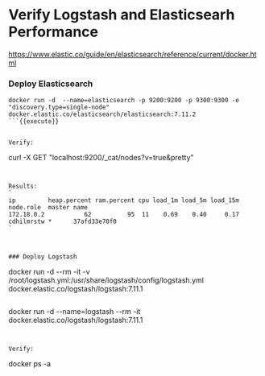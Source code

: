 # Verify Logstash and Elasticsearh Performance


https://www.elastic.co/guide/en/elasticsearch/reference/current/docker.html


### Deploy Elasticsearch
```
docker run -d  --name=elasticsearch -p 9200:9200 -p 9300:9300 -e "discovery.type=single-node" docker.elastic.co/elasticsearch/elasticsearch:7.11.2
```{{execute}}


Verify:
```
curl -X GET "localhost:9200/_cat/nodes?v=true&pretty"
```{{execute}}


Results:
`
ip         heap.percent ram.percent cpu load_1m load_5m load_15m node.role  master name
172.18.0.2           62          95  11    0.69    0.40     0.17 cdhilmrstw *      37afd33e70f0
`



### Deploy Logstash

```
docker run -d  --rm -it -v /root/logstash.yml:/usr/share/logstash/config/logstash.yml docker.elastic.co/logstash/logstash:7.11.1
```{{execute}}

```
docker run -d   --name=logstash --rm -it docker.elastic.co/logstash/logstash:7.11.1
```{{execute}}


Verify:
```
docker ps -a
```{{execute}}
